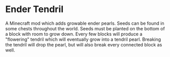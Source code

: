 # Ender Tendril

A Minecraft mod which adds growable ender pearls. Seeds can be found in some chests throughout the world. Seeds must be
planted on the bottom of a block with room to grow down. Every few blocks will produce a "flowering" tendril which will
eventually grow into a tendril pearl. Breaking the tendril will drop the pearl, but will also break every connected
block as well.
